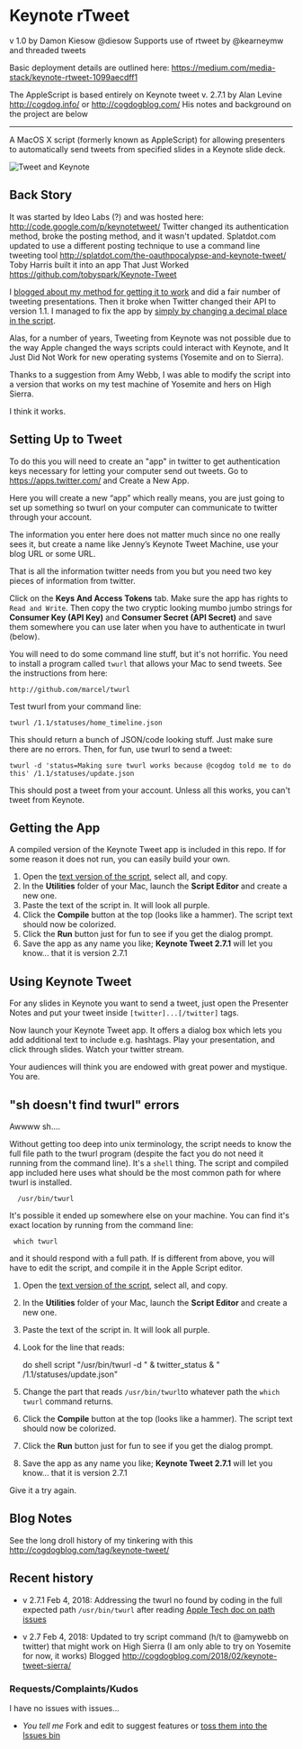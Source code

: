 # Keynote rTweet
v 1.0 by Damon Kiesow @diesow
Supports use of rtweet by @kearneymw and threaded tweets

Basic deployment details are outlined here:
https://medium.com/media-stack/keynote-rtweet-1099aecdff1


The AppleScript is based entirely on Keynote tweet v. 2.7.1 by Alan Levine http://cogdog.info/ or http://cogdogblog.com/
His notes and background on the project are below

--------

A MacOS X script (formerly known as AppleScript) for allowing presenters to automatically send tweets from specified slides in a Keynote slide deck.

![Tweet and Keynote](tweet-and-keynote.jpg "Tweet and Keynote")

## Back Story

It was started by Ideo Labs (?) and was hosted here: http://code.google.com/p/keynotetweet/  Twitter changed its authentication method, broke the posting method, and it wasn't updated. Splatdot.com updated to use a different posting technique to use a command line tweeting tool http://splatdot.com/the-oauthpocalypse-and-keynote-tweet/ Toby Harris built it into an app That Just Worked https://github.com/tobyspark/Keynote-Tweet

I [blogged about my method for getting it to work](http://cogdogblog.com/2011/02/keynote-tweet/) and did a fair number of tweeting presentations. Then it broke when Twitter changed their API to version 1.1. I managed to fix the app by [simply by changing a decimal place in the script](http://cogdogblog.com/2013/06/leave-it-to-a-dog-to-fix-the-keynote-autotweeter/).

Alas, for a number of years, Tweeting from Keynote was not possible due to the way Apple changed the ways scripts could interact with Keynote, and It Just Did Not Work for new operating systems (Yosemite and on to Sierra).

Thanks to a suggestion from Amy Webb, I was able to modify the script into a version that works on my test machine of Yosemite and hers on High Sierra.

I think it works.

## Setting Up to Tweet

To do this you will need to create an "app" in twitter to get  authentication keys necessary for letting your computer send out tweets. Go to https://apps.twitter.com/ and Create a New App.

Here you will create a new “app” which really means, you are just going to set up something so twurl on your computer can communicate to twitter through your account.

The information you enter here does not matter much since no one really sees it, but create a name like Jenny’s Keynote Tweet Machine, use your blog URL or some URL. 

That is all the information twitter needs from you but you need two key pieces of information from twitter.

Click on the **Keys And Access Tokens** tab. Make sure the app has rights to `Read and Write`. Then copy the two cryptic looking mumbo jumbo strings for **Consumer Key (API Key)** and **Consumer Secret (API Secret)** and save them somewhere you can use later when you have to authenticate in twurl (below).

You will need to do some command line stuff, but it's not horrific. You need to install a program called `twurl` that allows your Mac to send tweets. See the instructions from here:

    http://github.com/marcel/twurl
    
Test twurl from your command line:

    twurl /1.1/statuses/home_timeline.json
    
This should return a bunch of JSON/code looking stuff. Just make sure there are no errors. Then, for fun, use twurl to send a tweet:

    twurl -d 'status=Making sure twurl works because @cogdog told me to do this' /1.1/statuses/update.json

This should post a tweet from your account. Unless all this works, you can't tweet from Keynote.

## Getting the App

A compiled version of the Keynote Tweet app is included in this repo. If for some reason it does not run, you can easily build your own.

1. Open the [text version of the script](https://github.com/cogdog/Keynote-Tweet/blob/master/keynote-tweet-script.txt), select all, and copy.
2. In the **Utilities** folder of your Mac, launch the **Script Editor** and create a new one.
3. Paste the text of the script in. It will look all purple.
4. Click the **Compile** button at the top (looks like a hammer). The script text should now be colorized.
5. Click the **Run** button just for fun to see if you get the dialog prompt.
6. Save the app as any name you like; **Keynote Tweet 2.7.1** will let you know... that it is version 2.7.1

## Using Keynote Tweet

For any slides in Keynote you want to send a tweet, just open the Presenter Notes and put your tweet inside `[twitter]...[/twitter]` tags.

Now launch your Keynote Tweet app. It offers a dialog box which lets you add additional text to include e.g. hashtags. 
Play your presentation, and click through slides. Watch your twitter stream.

Your audiences will think you are endowed with great power and mystique. You are.

## "sh doesn't find twurl" errors

Awwww sh....

Without getting too deep into unix terminology, the script needs to know the full file path to the twurl program (despite the fact you do not need it running from the command line). It's a `shell` thing. The script and compiled app included here uses what should be the most common path for where twurl is installed.

      /usr/bin/twurl
      
It's possible it ended up somewhere else on your machine. You can find it's exact location by running from the command line:

     which twurl
     
and it should respond with a full path. If is different from above, you will have to edit the script, and compile it in the Apple Script editor. 

1. Open the [text version of the script](https://github.com/cogdog/Keynote-Tweet/blob/master/keynote-tweet-script.txt), select all, and copy.
2. In the **Utilities** folder of your Mac, launch the **Script Editor** and create a new one.
3. Paste the text of the script in. It will look all purple.
4. Look for the line that reads:


     do shell script "/usr/bin/twurl -d " & twitter_status & " /1.1/statuses/update.json"
     
5. Change the part that reads `/usr/bin/twurl`to whatever path the `which twurl` command returns.
6. Click the **Compile** button at the top (looks like a hammer). The script text should now be colorized.
7. Click the **Run** button just for fun to see if you get the dialog prompt.
8. Save the app as any name you like; **Keynote Tweet 2.7.1** will let you know... that it is version 2.7.1

Give it a try again.
     

## Blog Notes

See the long droll history of my tinkering with this http://cogdogblog.com/tag/keynote-tweet/

## Recent history

* v 2.7.1 Feb 4, 2018: Addressing the twurl no found by coding in the full expected path `/usr/bin/twurl` after reading [Apple Tech doc on path issues](https://developer.apple.com/library/content/technotes/tn2065/_index.html)

* v 2.7 Feb 4, 2018: Updated to try script command (h/t to @amywebb on twitter) that might work on High Sierra (I am only able to try on Yosemite for now, it works) Blogged http://cogdogblog.com/2018/02/keynote-tweet-sierra/



### Requests/Complaints/Kudos

I have no issues with issues...

* *You tell me* Fork and edit to suggest features or [toss them into the Issues bin](https://github.com/cogdog/Keynote-Tweet/issues)



